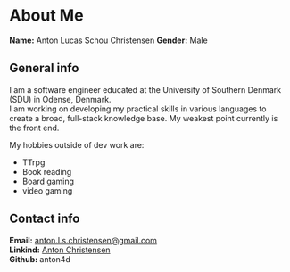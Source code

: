 # About Me

**Name:** Anton Lucas Schou Christensen
**Gender:** Male

## General info

I am a software engineer educated at
 the University of Southern Denmark (SDU) in Odense, Denmark.  
I am working on developing my practical skills
 in various languages to create a broad, full-stack knowledge base.
My weakest point currently is the front end.

My hobbies outside of dev work are:

- TTrpg
- Book reading
- Board gaming
- video gaming

## Contact info

**Email:** <anton.l.s.christensen@gmail.com>  
**Linkind:** 
[Anton Christensen](https://www.linkedin.com/in/anton-christensen-863400291/)  
**Github:** anton4d  
